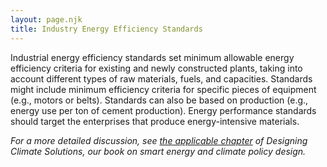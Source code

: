 ```yaml
---
layout: page.njk
title: Industry Energy Efficiency Standards
---
```

Industrial energy efficiency standards set minimum allowable energy efficiency criteria for existing and newly constructed plants, taking into account different types of raw materials, fuels, and capacities.  Standards might include minimum efficiency criteria for specific pieces of equipment (e.g., motors or belts).  Standards can also be based on production (e.g., energy use per ton of cement production).  Energy performance standards should target the enterprises that produce energy-intensive materials.

*For a more detailed discussion, see [the applicable chapter](/dcs/policies/industrial-energy-efficiency/) of Designing Climate Solutions, our book on smart energy and climate policy design.*
